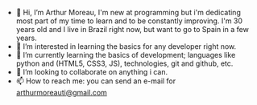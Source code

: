 - 👋 Hi, I’m Arthur Moreau, I'm new at programming but i'm dedicating most part of my time to learn and to be constantly improving. I'm 30 years old and I live in Brazil right now, but want to go to Spain in a few years.
- 👀 I’m interested in learning the basics for any developer right now.
- 🌱 I’m currently learning the basics of development; languages like python and (HTML5, CSS3, JS), technologies, git and github, etc.
- 💞️ I’m looking to collaborate on anything i can.
- 📫 How to reach me: you can send an e-mail for arthurmoreauti@gmail.com

<!---
arthur-moreau/arthur-moreau is a ✨ special ✨ repository because its `README.md` (this file) appears on your GitHub profile.
You can click the Preview link to take a look at your changes.
--->
